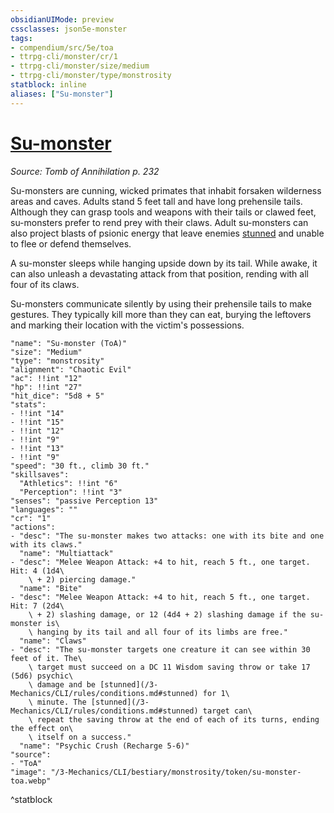 ```yaml
---
obsidianUIMode: preview
cssclasses: json5e-monster
tags:
- compendium/src/5e/toa
- ttrpg-cli/monster/cr/1
- ttrpg-cli/monster/size/medium
- ttrpg-cli/monster/type/monstrosity
statblock: inline
aliases: ["Su-monster"]
---
```

# [Su-monster](3-Mechanics\CLI\bestiary\monstrosity/su-monster-toa.md)
*Source: Tomb of Annihilation p. 232*  

Su-monsters are cunning, wicked primates that inhabit forsaken wilderness areas and caves. Adults stand 5 feet tall and have long prehensile tails. Although they can grasp tools and weapons with their tails or clawed feet, su-monsters prefer to rend prey with their claws. Adult su-monsters can also project blasts of psionic energy that leave enemies [stunned](/3-Mechanics/CLI/rules/conditions.md#stunned) and unable to flee or defend themselves.

A su-monster sleeps while hanging upside down by its tail. While awake, it can also unleash a devastating attack from that position, rending with all four of its claws.

Su-monsters communicate silently by using their prehensile tails to make gestures. They typically kill more than they can eat, burying the leftovers and marking their location with the victim's possessions.

```statblock
"name": "Su-monster (ToA)"
"size": "Medium"
"type": "monstrosity"
"alignment": "Chaotic Evil"
"ac": !!int "12"
"hp": !!int "27"
"hit_dice": "5d8 + 5"
"stats":
- !!int "14"
- !!int "15"
- !!int "12"
- !!int "9"
- !!int "13"
- !!int "9"
"speed": "30 ft., climb 30 ft."
"skillsaves":
  "Athletics": !!int "6"
  "Perception": !!int "3"
"senses": "passive Perception 13"
"languages": ""
"cr": "1"
"actions":
- "desc": "The su-monster makes two attacks: one with its bite and one with its claws."
  "name": "Multiattack"
- "desc": "Melee Weapon Attack: +4 to hit, reach 5 ft., one target. Hit: 4 (1d4\
    \ + 2) piercing damage."
  "name": "Bite"
- "desc": "Melee Weapon Attack: +4 to hit, reach 5 ft., one target. Hit: 7 (2d4\
    \ + 2) slashing damage, or 12 (4d4 + 2) slashing damage if the su-monster is\
    \ hanging by its tail and all four of its limbs are free."
  "name": "Claws"
- "desc": "The su-monster targets one creature it can see within 30 feet of it. The\
    \ target must succeed on a DC 11 Wisdom saving throw or take 17 (5d6) psychic\
    \ damage and be [stunned](/3-Mechanics/CLI/rules/conditions.md#stunned) for 1\
    \ minute. The [stunned](/3-Mechanics/CLI/rules/conditions.md#stunned) target can\
    \ repeat the saving throw at the end of each of its turns, ending the effect on\
    \ itself on a success."
  "name": "Psychic Crush (Recharge 5-6)"
"source":
- "ToA"
"image": "/3-Mechanics/CLI/bestiary/monstrosity/token/su-monster-toa.webp"
```
^statblock